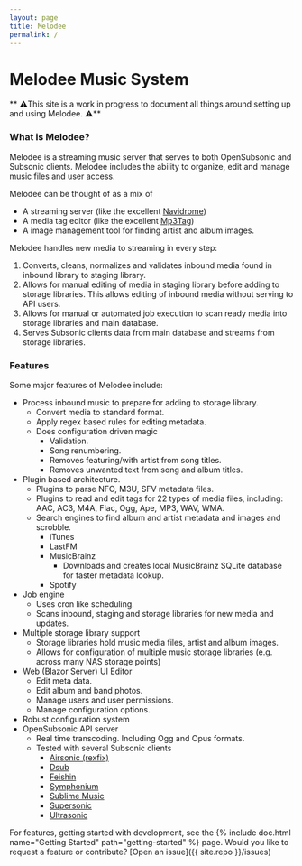 ```yaml
---
layout: page
title: Melodee
permalink: /
---
```

# Melodee Music System

** ⚠️This site is a work in progress to document all things around setting up and using Melodee. ⚠️**

### What is Melodee?

Melodee is a streaming music server that serves to both OpenSubsonic and Subsonic clients. Melodee includes the ability to organize, edit and manage music files and user access.

Melodee can be thought of as a mix of
 - A streaming server (like the excellent [Navidrome](https://github.com/navidrome/navidrome))
 - A media tag editor (like the excellent [Mp3Tag](https://www.mp3tag.de/en/))
 - A image management tool for finding artist and album images.

Melodee handles new media to streaming in every step:

1. Converts, cleans, normalizes and validates inbound media found in inbound library to staging library.
2. Allows for manual editing of media in staging library before adding to storage libraries. This allows editing of inbound media without serving to API users.
3. Allows for manual or automated job execution to scan ready media into storage libraries and main database.
4. Serves Subsonic clients data from main database and streams from storage libraries.

### Features

Some major features of Melodee include:

- Process inbound music to prepare for adding to storage library.
  * Convert media to standard format.
  * Apply regex based rules for editing metadata.
  * Does configuration driven magic
    * Validation.
    * Song renumbering.
    * Removes featuring/with artist from song titles.
    * Removes unwanted text from song and album titles.
- Plugin based architecture.
  * Plugins to parse NFO, M3U, SFV metadata files.
  * Plugins to read and edit tags for 22 types of media files, including: AAC, AC3, M4A, Flac, Ogg, Ape, MP3, WAV, WMA.
  * Search engines to find album and artist metadata and images and scrobble.
    * iTunes
    * LastFM
    * MusicBrainz
      * Downloads and creates local MusicBrainz SQLite database for faster metadata lookup.
    * Spotify
- Job engine
  * Uses cron like scheduling.
  * Scans inbound, staging and storage libraries for new media and updates.
- Multiple storage library support
  * Storage libraries hold music media files, artist and album images.
  * Allows for configuration of multiple music storage libraries (e.g. across many NAS storage points)
- Web (Blazor Server) UI Editor
  * Edit meta data.
  * Edit album and band photos.
  * Manage users and user permissions.
  * Manage configuration options.
- Robust configuration system
- OpenSubsonic API server
  * Real time transcoding. Including Ogg and Opus formats.
  * Tested with several Subsonic clients
    * [Airsonic (rexfix)](https://github.com/tamland/airsonic-refix)
    * [Dsub](https://github.com/DataBiosphere/dsub)
    * [Feishin](https://github.com/jeffvli/feishin)
    * [Symphonium](https://symfonium.app/)
    * [Sublime Music](https://github.com/sublime-music/sublime-music)
    * [Supersonic](https://github.com/dweymouth/supersonic)
    * [Ultrasonic](https://gitlab.com/ultrasonic/ultrasonic)

For features, getting started with development, see the {% include doc.html name="Getting Started" path="getting-started" %} page. Would you like to request a feature or contribute?
[Open an issue]({{ site.repo }}/issues)
